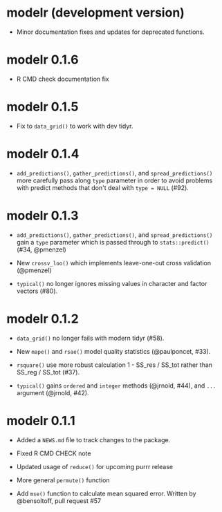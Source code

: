 # modelr (development version)

* Minor documentation fixes and updates for deprecated functions.

# modelr 0.1.6

* R CMD check documentation fix

# modelr 0.1.5

* Fix to `data_grid()` to work with dev tidyr.

# modelr 0.1.4

* `add_predictions()`, `gather_predictions()`, and `spread_predictions()` 
  more carefully pass along `type` parameter in order to avoid problems with
  predict methods that don't deal with `type = NULL` (#92).

# modelr 0.1.3

* `add_predictions()`, `gather_predictions()`, and `spread_predictions()` 
  gain a `type` parameter which is passed through to `stats::predict()`
  (#34, @pmenzel)

* New `crossv_loo()` which implements leave-one-out cross validation (@pmenzel)

* `typical()` no longer ignores missing values in character and factor vectors
  (#80).

# modelr 0.1.2

* `data_grid()` no longer fails with modern tidyr (#58).

* New `mape()` and `rsae()` model quality statistics (@paulponcet, #33).

* `rsquare()` use more robust calculation 1 - SS_res / SS_tot rather 
  than SS_reg / SS_tot (#37).

* `typical()` gains `ordered` and `integer` methods (@jrnold, #44), 
  and `...` argument (@jrnold, #42).

# modelr 0.1.1

* Added a `NEWS.md` file to track changes to the package.

* Fixed R CMD CHECK note

* Updated usage of `reduce()` for upcoming purrr release

* More general `permute()` function

* Add `mse()` function to calculate mean squared error. Written by @bensoltoff, pull request #57
